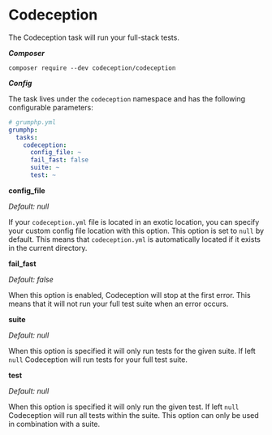 # Codeception
The Codeception task will run your full-stack tests.

***Composer***

```
composer require --dev codeception/codeception
```

***Config***

The task lives under the `codeception` namespace and has the following configurable parameters:

```yaml
# grumphp.yml
grumphp:
  tasks:
    codeception:
      config_file: ~
      fail_fast: false
      suite: ~
      test: ~
```


**config_file**

*Default: null*

If your `codeception.yml` file is located in an exotic location, you can specify your custom config file location with this option. This option is set to `null` by default. This means that `codeception.yml` is automatically located if it exists in the current directory.

**fail_fast**

*Default: false*

When this option is enabled, Codeception will stop at the first error. This means that it will not run your full test suite when an error occurs.

**suite**

*Default: null*

When this option is specified it will only run tests for the given suite. If left `null` Codeception will run tests for your full test suite.

**test**

*Default: null*

When this option is specified it will only run the given test. If left `null` Codeception will run all tests within the suite.
This option can only be used in combination with a suite.

